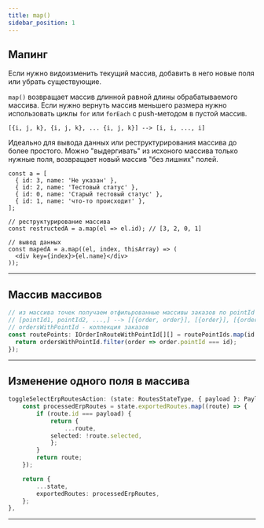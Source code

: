 ```yaml
---
title: map()
sidebar_position: 1
---
```


## Мапинг

Если нужно видоизменить текущий массив, добавить в него новые поля или убрать существующие.

`map()` возвращает массив длинной равной длины обрабатываемого массива. Если нужно вернуть массив меньшего размера нужно использовать циклы `for` или `forEach` c push-методом в пустой массив.

`[{i, j, k}, {i, j, k}, ... {i, j, k}] --> [i, i, ..., i]`

Идеально для вывода данных или реструктурирования массива до более простого. Можно "выдергивать" из исхоного массива только нужные поля, возвращает новый массив "без лишних" полей.

```tsx
const a = [
  { id: 3, name: 'Не указан' },
  { id: 2, name: 'Тестовый статус' },
  { id: 0, name: 'Старый тестовый статус' },
  { id: 1, name: 'что-то происходит' },
];

// реструктурирование массива
const restructedA = a.map(el => el.id); // [3, 2, 0, 1]

// вывод данных
const mapedA = a.map((el, index, thisArray) => (
  <div key={index}>{el.name}</div>
));
```

---

## Массив массивов

```ts
// из массива точек получаем отфильрованные массивы заказов по pointId
// [pointId1, pointId2, ...,] --> [[{order, order}], [{order}], [{order},{order},{order},] ]
// ordersWithPointId - коллекция заказов
const routePoints: IOrderInRouteWithPointId[][] = routePointIds.map(id => {
  return ordersWithPointId.filter(order => order.pointId === id);
});
```

---

## Изменение одного поля в массива

```ts
toggleSelectErpRoutesAction: (state: RoutesStateType, { payload }: PayloadAction<number>) => {
    const processedErpRoutes = state.exportedRoutes.map((route) => {
        if (route.id === payload) {
            return {
                ...route,
            selected: !route.selected,
            };
        }
        return route;
    });

    return {
        ...state,
        exportedRoutes: processedErpRoutes,
    };
},
```

---
